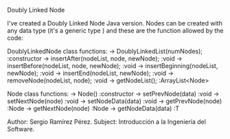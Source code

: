 Doubly Linked Node

I've created a Doubly Linked Node Java version. Nodes can be created with any data type
(it's a generic type <T>) and these are the function allowed by the code:

DoublyLinkedNode class functions:
-> DoublyLinkedList<String>(numNodes);  :constructor
-> insertAfter(nodeList, node, newNode);  :void
-> insertBefore(nodeList, node, newNode);  :void
-> insertBeginning(nodeList, newNode);  :void
-> insertEnd(nodeList, newNode);  :void
-> removeNode(nodeList, node);  :void
-> getNodeList();  :ArrayList<Node<T>>

Node class functions:
-> Node()  :constructor
-> setPrevNode(data)  :void
-> setNextNode(node)  :void
-> setNodeData(data)  :void
-> getPrevNode(node)  :Node<T>
-> getNextNode(node)  :Node<T>
-> getNodeData(data)  :T



Author: Sergio Ramírez Pérez.
Subject: Introducción a la Ingeniería del Software.